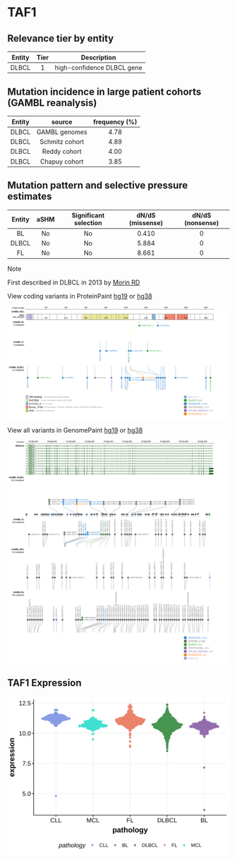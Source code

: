 # TAF1

## Relevance tier by entity

|Entity|Tier|Description               |
|:------:|:----:|--------------------------|
|DLBCL |1   |high-confidence DLBCL gene|

## Mutation incidence in large patient cohorts (GAMBL reanalysis)

|Entity|source        |frequency (%)|
|:------:|:--------------:|:-------------:|
|DLBCL |GAMBL genomes |4.78         |
|DLBCL |Schmitz cohort|4.89         |
|DLBCL |Reddy cohort  |4.00         |
|DLBCL |Chapuy cohort |3.85         |

## Mutation pattern and selective pressure estimates

|Entity|aSHM|Significant selection|dN/dS (missense)|dN/dS (nonsense)|
|:------:|:----:|:---------------------:|:----------------:|:----------------:|
|BL    |No  |No                   |0.410           |0               |
|DLBCL |No  |No                   |5.884           |0               |
|FL    |No  |No                   |8.661           |0               |


> [!NOTE]
> First described in DLBCL in 2013 by [Morin RD](https://pubmed.ncbi.nlm.nih.gov/23699601)


View coding variants in ProteinPaint [hg19](https://morinlab.github.io/LLMPP/GAMBL/TAF1_protein.html)  or [hg38](https://morinlab.github.io/LLMPP/GAMBL/TAF1_protein_hg38.html)

![image](images/proteinpaint/TAF1_NM_004606.svg)

View all variants in GenomePaint [hg19](https://morinlab.github.io/LLMPP/GAMBL/TAF1.html)  or [hg38](https://morinlab.github.io/LLMPP/GAMBL/TAF1_hg38.html)

![image](images/proteinpaint/TAF1.svg)
## TAF1 Expression
![image](images/gene_expression/TAF1_by_pathology.svg)
